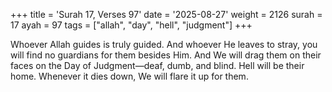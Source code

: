 +++
title = 'Surah 17, Verses 97'
date = '2025-08-27'
weight = 2126
surah = 17
ayah = 97
tags = ["allah", "day", "hell", "judgment"]
+++

Whoever Allah guides is truly guided. And whoever He leaves to stray, you will find no guardians for them besides Him. And We will drag them on their faces on the Day of Judgment—deaf, dumb, and blind. Hell will be their home. Whenever it dies down, We will flare it up for them.